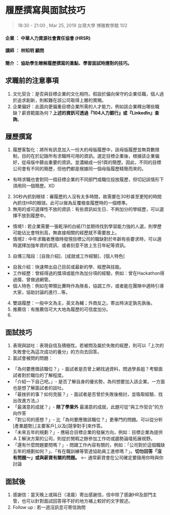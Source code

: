 # 履歷撰寫與面試技巧
> 18:30 - 21:00 , Mar 25, 2019
> 台灣大學 博雅教學館 102 

#### 企業 ： 中華人力資源社會責任協會 (HRSR)
#### 講師 ： 林知明 顧問
#### 簡介 ： 協助學生瞭解履歷撰寫的重點、學習面試時應對的技巧。


## 求職前的注意事項
1. 文化契合：是否與目標企業的文化相符。假設於偏向保守的企業任職，個人過於追求創新，則較難在該公司取得上層的賞賜。
2. 企業偏好：此面向更偏重目標企業所需的人才能力，例如該企業釋出哪些職缺？薪資範圍為何？__上述的資訊可透過『104人力銀行』或『LinkedIn』查詢__。


## 履歷撰寫
1. 履歷客製化：將所有訊息加入一份大的母版履歷中，該母版履歷並無頁數限制，目的在於記錄所有求職時可用的資訊。選定目標企業後，根據該企業偏好，從母版中篩出重要的資訊，並濃縮成一份1頁的簡歷。因此，不同的目標公司會有不同的簡歷，但他們都是根據同一個母版履歷精簡而來的。
 - 有時求職也會對同一個目標企業的不同部門或職位投放履歷，但切記該情形下須用同一個簡歷。XD
2. 30秒內抓到眼球：審履歷的人沒有太多時間，故需要在30秒甚至更短的時間內抓住HR的眼球。此可以做為反覆檢查履歷時的一個標準。
3. 無用的或可選擇性不放的資訊：有些資訊如生日、不夠加分的學經歷，可以選擇不放到履歷中。
 - 情境1 : 若企業需要一張乾淨的白紙(?)並期待找到學習能力強的人選，則學歷可能佔比會特別高，無直接相關的經歷就不需要放上。
 - 情境2 : 中年求職者應徵時發現目標公司的職缺對於年齡有些要求時，可以適時選擇加強年資的資訊、或者刻意不放上生日年紀等資訊。
3. 自傳三階段：[自我介紹]、[成就或工作經驗]、[個人特色]
 - 自我介紹：快速帶出自己目前或最新的學、經歷與技能。
 - 工作經歷：曾經得過的獎項或能作為加分項的經驗，例如：曾在Hackathon得過獎、曾做過網管。
 - 個人特色：例如在帶領比賽時作為隊長，協調工作，或者能在團隊中適時引導大家，協助討論的進行...等。
4. 雙語履歷：一般中文為主，英文為輔；外商反之。寄出時決定孰先孰後。
5. 推薦信：有推薦信可大大地為履歷的可信度加分。
6. 

## 面試技巧
1. 表現與談吐：表現自信及積極性。若被問及屬於失敗的經歷，則可以「上次的失敗會化為這次成功的養分」的方向去回答。
2. 面試會被問的問題：
 - 「為何要應徵該職位？」- 面試者是否曾上網找過資料，問過學長姐？考驗面試者對於職位的了解程度。
 - 「介紹一下自己吧。」- 是否了解自身的優劣勢，為何想要加入該企業。一方面也是想了解面試者的談吐。
 - 「最挫折的事？如何克服？」- 面試者是否曾於失敗後檢討，並吸取經驗、找出改進方法。) 
 - 「最滿意的成就？」- __除了學業外__ 最滿意的成就，此題可從“與工作契合”的方向作答
 - 「對公司的感想？」- 比「為何要應徵該職位？」更專門的問題。可以從分析[產業趨勢],[主要客戶],以及[競爭對手]來作答。
 - 「未來五年的規劃？」- 應結合目標企業的發展方向，例如：目標企業為提供ＡＩ解決方案的公司，則從於閒暇之餘參加工作坊或趨勢論壇拓展視野。
 - 「還有什麼問題要問嗎？」- 問跟工作內容有關的，例如：「公司對於這個職缺五年的規劃如何？」、「有在職訓練等管道協助員工進修嗎？」。__切勿回答「沒有問題～」或與薪資有關的問題。__ <-- 通常薪資會在公司確定要錄用你時與你討論



## 面試後
1. 感謝信：當天晚上或隔日（凌晨）寄出感謝信，信中除了感謝HR及部門主管，也可以針對面試回答得不好的地方補上較好的文字敘述。
2. Follow up : 若一週沒訊息可寄信詢問